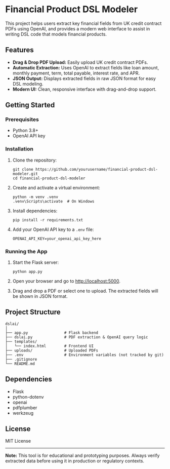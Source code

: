 # Financial Product DSL Modeler

This project helps users extract key financial fields from UK credit contract PDFs using OpenAI, and provides a modern web interface to assist in writing DSL code that models financial products.

## Features

- **Drag & Drop PDF Upload:** Easily upload UK credit contract PDFs.
- **Automatic Extraction:** Uses OpenAI to extract fields like loan amount, monthly payment, term, total payable, interest rate, and APR.
- **JSON Output:** Displays extracted fields in raw JSON format for easy DSL modeling.
- **Modern UI:** Clean, responsive interface with drag-and-drop support.

## Getting Started

### Prerequisites

- Python 3.8+
- OpenAI API key

### Installation

1. Clone the repository:
    ```
    git clone https://github.com/yourusername/financial-product-dsl-modeler.git
    cd financial-product-dsl-modeler
    ```

2. Create and activate a virtual environment:
    ```
    python -m venv .venv
    .venv\Scripts\activate  # On Windows
    ```

3. Install dependencies:
    ```
    pip install -r requirements.txt
    ```

4. Add your OpenAI API key to a `.env` file:
    ```
    OPENAI_API_KEY=your_openai_api_key_here
    ```

### Running the App

1. Start the Flask server:
    ```
    python app.py
    ```

2. Open your browser and go to [http://localhost:5000](http://localhost:5000).

3. Drag and drop a PDF or select one to upload. The extracted fields will be shown in JSON format.

## Project Structure

```
dslai/
│
├── app.py                # Flask backend
├── dslai.py              # PDF extraction & OpenAI query logic
├── templates/
│   └── index.html        # Frontend UI
├── uploads/              # Uploaded PDFs
├── .env                  # Environment variables (not tracked by git)
├── .gitignore
└── README.md
```

## Dependencies

- Flask
- python-dotenv
- openai
- pdfplumber
- werkzeug

## License

MIT License

---

**Note:** This tool is for educational and prototyping purposes. Always verify extracted data before using it in production or regulatory contexts.